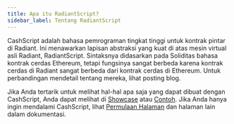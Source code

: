 ```yaml
---
title: Apa itu RadiantScript?
sidebar_label: Tentang RadiantScript
---
```


CashScript adalah bahasa pemrograman tingkat tinggi untuk kontrak pintar di Radiant. Ini menawarkan lapisan abstraksi yang kuat di atas mesin virtual asli Radiant, RadiantScript. Sintaksnya didasarkan pada Soliditas bahasa kontrak cerdas Ethereum, tetapi fungsinya sangat berbeda karena kontrak cerdas di Radiant sangat berbeda dari kontrak cerdas di Ethereum. Untuk perbandingan mendetail tentang mereka, lihat posting blog.

Jika Anda tertarik untuk melihat hal-hal apa saja yang dapat dibuat dengan CashScript, Anda dapat melihat di [Showcase](/docs/showcase) atau [Contoh](/docs/language/examples). Jika Anda hanya ingin mendalami CashScript, lihat [Permulaan Halaman](/docs/basics/getting-started) dan halaman lain dalam dokumentasi.